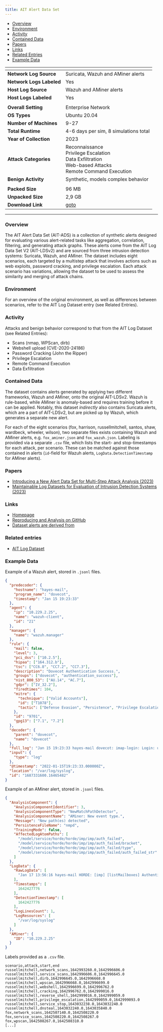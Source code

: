 ```yaml
---
title: AIT Alert Data Set 
---
```


- [Overview](#overview)
- [Environment](#environment)
- [Activity](#activity)
- [Contained Data](#contained-data)
- [Papers](#papers)
- [Links](#links)
- [Related Entries](#related-entries)
- [Example Data](#related-entries)

| <!-- -->                 | <!-- -->                                                                                                      |
|--------------------------|---------------------------------------------------------------------------------------------------------------|
| **Network Log Source**   | Suricata, Wazuh and AMiner alerts                                                                             |
| **Network Logs Labeled** | Yes                                                                                                           |
| **Host Log Source**      | Wazuh and AMiner alerts                                                                                       |
| **Host Logs Labeled**    | Yes                                                                                                           |
|                          |                                                                                                               |
| **Overall Setting**      | Enterprise Network                                                                                            |
| **OS Types**             | Ubuntu 20.04                                                                                                  |
| **Number of Machines**   | 9-27                                                                                                          |
| **Total Runtime**        | 4-6 days per sim, 8 simulations total                                                                         |
| **Year of Collection**   | 2023                                                                                                          |
| **Attack Categories**    | Reconnaissance<br>Privilege Escalation<br>Data Exfiltration<br>Web-based Attacks<br/>Remote Command Execution |
| **Benign Activity**      | Synthetic, models complex behavior                                                                            |
|                          |                                                                                                               |
| **Packed Size**          | 96 MB                                                                                                         |
| **Unpacked Size**        | 2,9 GB                                                                                                        |
| **Download Link**        | [goto](https://zenodo.org/record/8263181)                                                                     |

***

### Overview

The AIT Alert Data Set (AIT-ADS) is a collection of synthetic alerts designed for evaluating various alert-related tasks
like aggregation, correlation, filtering, and generating attack graphs.
These alerts come from the AIT Log Data Set V2 (AIT-LDSv2) and are sourced from three intrusion detection systems:
Suricata, Wazuh, and AMiner.
The dataset includes eight scenarios, each targeted by a multistep attack that involves actions such as web exploits,
password cracking, and privilege escalation.
Each attack scenario has variations, allowing the dataset to be used to assess the similarity and merging of attack
chains.

### Environment

For an overview of the original environment, as well as differences between scenarios, refer to the AIT Log Dataset
entry (see Related Entries).

### Activity

Attacks and benign behavior correspond to that from the AIT Log Dataset (see Related Entries):

- Scans (nmap, WPScan, dirb)
- Webshell upload (CVE-2020-24186)
- Password Cracking (John the Ripper)
- Privilege Escalation
- Remote Command Execution
- Data Exfiltration

### Contained Data

The dataset contains alerts generated by applying two different frameworks, Wazuh and AMiner, onto the original
AIT-LDSv2.
Wazuh is rule-based, while AMiner is anomaly-based and requires training before it can be applied.
Notably, this dataset *indirectly* also contains Suricata alerts, which are a part of AIT-LDSv2, but are picked up by
Wazuh, which generates a separate new alert.

For each of the eight scenarios (fox, harrison, russellmitchell, santos, shaw, wardbeck, wheeler, wilson), two separate
files exists containing Wazuh and AMiner alerts, e.g. `fox_aminer.json` and `fox_wazuh.json`.
Labeling is provided via a separate `.csv` file, which lists the start- and stop-timestamps for each attack, per
scenario.
These can be matched against those contained in alerts (`id`-field for Wazuh alerts, `LogData.DetectionTimestamp` for
AMiner alerts).

### Papers

- [Introducing a New Alert Data Set for Multi-Step Attack Analysis (2023)](https://doi.org/10.48550/arXiv.2308.12627)
- [Maintainable Log Datasets for Evaluation of Intrusion Detection Systems (2023)](https://doi.org/10.1109/TDSC.2022.3201582)

### Links

- [Homepage](https://zenodo.org/record/8263181)
- [Reproducing and Analysis on GitHub](https://github.com/ait-aecid/alert-data-set)
- [Dataset alerts are derived from](https://zenodo.org/record/5789064)

### Related entries

- [AIT Log Dataset](ait_log_dataset.md)

### Example Data

Example of a Wazuh alert, stored in `.jsonl` files.

```json
{
  "predecoder": {
    "hostname": "hayes-mail",
    "program_name": "dovecot",
    "timestamp": "Jan 15 19:23:33"
  },
  "agent": {
    "ip": "10.229.2.25",
    "name": "wazuh-client",
    "id": "21"
  },
  "manager": {
    "name": "wazuh.manager"
  },
  "rule": {
    "mail": false,
    "level": 3,
    "pci_dss": ["10.2.5"],
    "hipaa": ["164.312.b"],
    "tsc": ["CC6.8", "CC7.2", "CC7.3"],
    "description": "Dovecot Authentication Success.",
    "groups": ["dovecot", "authentication_success"],
    "nist_800_53": ["AU.14", "AC.7"],
    "gdpr": ["IV_32.2"],
    "firedtimes": 104,
    "mitre": {
      "technique": ["Valid Accounts"],
      "id": ["T1078"],
      "tactic": ["Defense Evasion", "Persistence", "Privilege Escalation", "Initial Access"]
    },
    "id": "9701",
    "gpg13": ["7.1", "7.2"]
  },
  "decoder": {
    "parent": "dovecot",
    "name": "dovecot"
  },
  "full_log": "Jan 15 19:23:33 hayes-mail dovecot: imap-login: Login: user=<katy.martin>, method=PLAIN, rip=10.229.2.25, lip=10.229.2.25, mpid=21902, TLS, session=<AjDz2qPV6s4K5QIZ>",
  "input": {
    "type": "log"
  },
  "@timestamp": "2022-01-15T19:23:33.000000Z",
  "location": "/var/log/syslog",
  "id": "1687331600.16465482"
}
```

Example of an AMiner alert, stored in `.jsonl` files.

```json
{
  "AnalysisComponent": {
    "AnalysisComponentIdentifier": 3,
    "AnalysisComponentType": "NewMatchPathDetector",
    "AnalysisComponentName": "AMiner: New event type.",
    "Message": "New path(es) detected",
    "PersistenceFileName": "nmpd",
    "TrainingMode": false,
    "AffectedLogAtomPaths": [
      "/model/service/horde/horde/imp/imp/auth_failed",
      "/model/service/horde/horde/imp/imp/auth_failed/bracket",
      "/model/service/horde/horde/imp/imp/auth_failed/type",
      "/model/service/horde/horde/imp/imp/auth_failed/auth_failed_str"
    ]
  },
  "LogData": {
    "RawLogData": [
      "Jan 17 13:56:16 hayes-mail HORDE: [imp] [listMailboxes] Authentication failed. [pid 6735 on line 730 of \"/usr/share/horde/imp/lib/Imap.php\"]"
    ],
    "Timestamps": [
      1642427776
    ],
    "DetectionTimestamp": [
      1642427776
    ],
    "LogLinesCount": 1,
    "LogResources": [
      "/var/log/syslog"
    ]
  },
  "AMiner": {
    "ID": "10.229.2.25"
  }
}
```

Labels provided as a `.csv` file.

```
scenario,attack,start,end
russellmitchell,network_scans,1642993260.0,1642996606.0
russellmitchell,service_scans,1642996606.0,1642996645.0
russellmitchell,dirb,1642996645.0,1642996668.0
russellmitchell,wpscan,1642996668.0,1642996699.0
russellmitchell,webshell,1642996699.0,1642996762.0
russellmitchell,cracking,1642996762.0,1642999016.0
russellmitchell,reverse_shell,1642999016.0,1642999059.0
russellmitchell,privilege_escalation,1642999059.0,1642999093.0
russellmitchell,service_stop,1643032238.0,1643032240.0
russellmitchell,dnsteal,1643032240.0,1643035840.0
fox,network_scans,1642507140.0,1642508220.0
fox,service_scans,1642508220.0,1642508267.0
fox,wpscan,1642508267.0,1642508310.0
[...]
```